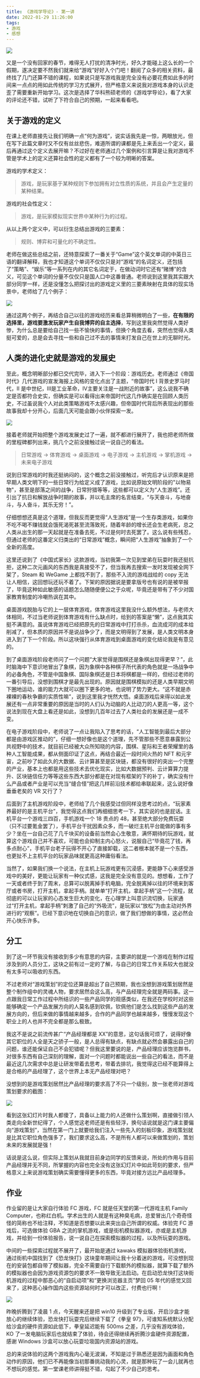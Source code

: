 ```yaml
---
title: 《游戏学导论》- 第一讲
date: 2022-01-29 11:26:00
tags:
- 游戏
- 感想
---
```


![](http://img.pjhubs.com/20220130133037.png)


又是一个没有回家的春节，难得无人打扰的清净时光，好久才能碰上这么长的一个假期，遂决定要不然我们就来给“游戏”好好入个门吧！翻阅了众多的相关资料，最终找了几门还算不错的课程，如果说只是写游戏我是完全没有必要花费如此多的时间来一点点的用如此传统的学习方式展开，但严格意义来说我对游戏本身的认识走歪了需要重新开始学习。这次是选择了华科熊硕老师的《游戏学导论》，看了大家的评论还不错，试听了下符合自己的预期，一起来看看吧。

## 关于游戏的定义
在课上老师直接先让我们明确一点“何为游戏”，说实话我先是一惊，两眼放光，但在写下此篇文章时又不仅有丝丝悲伤，难道所谓的课都是先上来丢出一个定义，最后再通过这个定义去展开嘛？不过好在老师通过几个案例和引言算是让我对游戏不管是学术上的定义还算社会性的定义都有了一个较为明晰的答案。

游戏的学术定义：

> 游戏，是玩家基于某种规则下参加拥有对立性质的系统，并且会产生定量的某种结果。

游戏的社会性定义：

> 游戏，是玩家模拟现实世界中某种行为的过程。

从以上两个定义中，可以衍生总结出游戏的三要素：

> 规则、博弈和可量化的不确定性。

老师在做这些总结之前，还特意探索了一番关于“Game”这个英文单词的中英日三语的翻译解释，我也才知道这个单词不仅仅只是对“游戏”的名词定义，还包括了“策略”、“娱乐”等一系列在内的其它名词定于，在做动词时它还有“赌博”的含义，可见这个单词的分量不仅仅只是国人口中这番普通。老师说到这里我其实跟大部分同学一样，还是没懂怎么把探讨出的游戏定义里的三要素映射在具体的现实场景中，老师给了几个例子：

![](http://img.pjhubs.com/20220130115625.png)

通过这两个例子，再结合自己以往的游戏经历来看总算稍微明白了一些，**在有限的选择里，游戏要激发玩家产生自我博弈的自主选择**，写到这里我突然觉得人类好惨，为什么总是要给自己找一些不愉快的事情，但换个角度去看，突然也觉得人类挺可爱的，总是会去寻找一些和自己过不去的事情来打发自己在世上的无聊时光。

## 人类的进化史就是游戏的发展史

至此，概念明晰部分都已交代完毕，进入下一个阶段：游戏历史。老师通过《帝国时代》几代游戏的宣发海报上风格的变化点出了主题，“帝国时代 Ⅰ 背景史罗马时代，Ⅱ 是中世纪，Ⅲ是工业革命，Ⅳ主要关注是一战附近的故事”，这么说我不确定是否都符合史实，但确实是可以看得出来帝国时代这几作确实是在回顾人类历史，不过虽说我个人对此类策略游戏不太感兴趣，但帝国时代背后所表现出的那些故事我却十分开心，后面几天可能会跟小伙伴探索一发。

![](http://img.pjhubs.com/20220130120924.png)

接着老师就开始把整个游戏发展史过了一遍，就不都进行展开了，我也把老师所做的里程碑都列出来，挑几个之前没接触过说一说自己的看法。

> 日常游戏 -> 体育游戏 -> 桌面游戏 -> 电子游戏 -> 主机游戏 -> 掌机游戏 -> 未来电子游戏


说到日常游戏的时我还挺纳闷的，这个概念之前没接触过，听完后才认识原来是把早期人类文明下的一些日常行为给定义成了游戏，比如说原始文明阶段的"以物易物"，甚至是部落之间的战争，日常狩猎等等，这些都可以定义为“人生游戏”。还引出了抗日和解放战争时期的故事，并以毛主席的名言结束，“与天奋斗，与地奋斗，与人奋斗，其乐无穷！”。

仔细想想还真是这个道理，但我反而更觉得“人生游戏”是一个生存类游戏，如果你不吃不喝不赚钱就会饿死渴死甚至流落致死，随着年龄的增长还会生老病死，总之人类从出生的那一天起就是在准备去死，不过是何时去死罢了。这么说有些残忍，但通过老师的这番定义归类出的“日常游戏”概念，瞬间把“人生游戏”抽象到了一个全新的高度。

这里还说到了《中国式家长》这款游戏，当初我第一次见到堂弟在玩耍时我还挺抗拒，这种二次元画风的东西我是真接受不了，但当我再去搜索一发时发现被全网下架了，Steam 和 WeGame 上都找不到了，那些不入流的游戏战给的 copy 无法让人相信，这回想玩还玩不着了。下架的原因据说是要拿版号也有说的是被举报了，毕竟这种如此敏感的话题怎么随随便便公之于众呢，毕竟还是带有了不少对国家教育制度的冷嘲热讽在其中。

桌面游戏脱胎与它的上一层体育游戏，体育游戏这里我没什么额外想法，与老师大体相同，不过当老师说到体育游戏有什么缺点时，给到的答案是“懒”，这点我其实挺不满意的。虽说体育游戏已经把原先的日常游戏中打打杀杀，血流成河的成本给削减了，但本质的原因并不是说战争少了，而是文明得到了发展，是人类文明本身进入到了下一个阶段。所以这块强行从体育游戏到桌面游戏的变化结论我是有意见的。

到了桌面游戏阶段老师问了一个问题“大家觉得是围棋还是象棋出现得更早？”，此时脑海中下意识地冒出了象棋，因为象棋中各种棋子所代表的角色就是一场战争中的必备角色，不管是中国象棋、国际象棋还是日本将棋都是一样的，但经过老师的一番引导后，没想到围棋才是最先出现的。原因就是围棋模拟的还是人类早期文明下圈地运动，谁的能力大就可以圈下更多的地，也说明了势力更大。“这不就是赤裸裸的春秋争霸的实质性嘛”，说到这里我才恍然大悟。桌面游戏后来得以如此发展还有一点非常重要的原因是当时的人们认为动脑的人比动刀的人更高一等，这个说法到现在大盘上看还是如此，没想到几百年过去了人类社会的发展还是一成不变。

在电子游戏阶段中，老师说了一点让我陷入了思考的话，“人工智能到最后大部分都是由游戏区推动的”，仔细一想好像也是这个道理，先不管那些不愿意暴露到公共视野中的技术，就目前已经被大众所知晓的内容，围棋、星际和王者荣耀里的各种人工智能成果，都从侧面印证了这点，再结合最近一段时间火热的 NFT 和元宇宙，之前吵了如此久的大数据、云计算甚至是区块链，都没有很好的突出一个完整的产业，基本上也都是用这些技术去优化现实，比如大数据预判、云计算算力提升、区块链信任力等等这些东西大部分都是在对现有框架的下的补丁，确实没有什么产品或者产业是可以充当“缝合怪”把这几样前沿技术都给串联起来，这么说好像垂垂老矣的 VR 又行了？

后面到了主机游戏阶段中，老师给了几个我感受过但同样没思考过的点，“玩家素养最好的是主机平台”，我觉得这点我们再细细思考一下，其实说的也是屁话。主机平台一个游戏三四百，手机游戏一个 18 贵点的 48，甚至绝大部分免费玩耍（只不过要氪金罢了），手机平台干扰因素众多，而一破烂主机平台能做的事有多少？坐在一台自己花了几千块买的设备前当然会心生敬意，满怀期待的玩游戏，就算这个游戏自己并不喜欢，可能也会抑制主内心怒火，说服自己“毕竟花了钱，再多点耐心”，手机平台老子玩得不开心了直接卸载，这二者根本就不是一个东西，也更扯不上主机平台的玩家品味就更高这种庸俗看法。

当然了，如果我们换一个说法，在主机上玩游戏更有沉浸感，更能静下心来感受游戏中的美好，更能让玩家有一种仪式感，这我是完全没有意见的。想想看，工作了一天或者终于到了周末，总算可以脱离掉手机电脑，完全脱离掉以往的环境来到客厅或者书房，打开主机，拿起手柄。就单单“打开主机，拿起手柄”这一个流程，就彻底的可以让玩家的心态发生巨大的变化，在心理学上叫意识流切换，玩家通过“打开主机，拿起手柄”刺激了自己的“外吸流”，是玩家以“放松”为由主动对外界进行的“观察”。已经下意识地在切换自己的意识，做了我们想做的事情，这必然会开心快乐许多。

## 分工
到了这一环节我没有接收到多少有意思的内容，主要讲的就是一个游戏在制作过程涉及到的人员分工，这块之前有过一定的了解，与自己的日常工作关系较大也就没有太多可以吸收的东西。

不过老师对“游戏策划”的定位还算是超出了自己预期，我也没想到游戏策划居然是整个制作组中的灵魂人物，要求居然会这么高，与产品经理完全就是两码事。这一点跟我日常工作过程中所结识的一些产品同学的观感类似，在我还在学校时对这些能够确定一个产品发展方向的人莫名感到钦佩，钦佩他们是怎么找到这些产品的发展方向的，但后来做的事情越来越多，合作的产品同学也越来越多，慢慢发现这个职业上的人也并不完全都是那么极致。

我这不是说之前流传甚广“产品经理都是 XX”的意思，这句话我可烦了，说得好像其它职位的人全是天之骄子一般，是人总得有缺点，有缺点就必然会暴露出自己的问题，谁还能保证自己不会犯错呢？但我这里要说的是，产品经理应该饱览群书，对很多东西有自己深刻的理解，面对一个问题时都能说出一些自己的看法，而不是最近这几次需求中总是让研发带着去思考，带着去排坑，我觉得这已经不能算得上是合格的产品经理了，这个世界上本无产品经理对吧？

没想到的是游戏策划居然比产品经理的要求高了不只一个级别，放一张老师对游戏策划要求的截图：

![](http://img.pjhubs.com/20220130131211.png)

看到这张幻灯片时我人都傻了，具备以上能力的人还做什么策划啊，直接做引领人类走向全新世纪得了，个人感觉这老师还是有些轻浮，换句话说就是这门课主要偏向“游戏策划”，当然在第一门上就要给我们注入一些先入的刻板印象，游戏策划就是比其它职位角色强多了，我们要求这么高，不是所有人都可以来做策划的，策划未来的发展就是强！

话说是这么说，但实际上策划从我就目前身边同学的反馈来说，所处的作用与目前产品经理并无不同，所掌握的内容也完全没有这张幻灯片中如此苛刻的要求，但严格意义上来说游戏策划确实需要懂得更多的东西，毕竟对接方远比产品经理多。

## 作业
作业留的是让大家自行体验 FC 游戏，FC 就是任天堂的第一代游戏主机 Family Computer，也称红白机。学术出生的人就是有这种臭毛病，总爱冒出几个奇奇怪怪的简称也不给注释，不知道是否想要以此来突出自己所谓的权威。体验完 FC 游戏后，可选做体验 GBA 之流的掌机游戏，或是街机模拟器游戏，亦或是主机游戏，并给到一份体验报告，说一说自己在探索模拟器的过程，以及所玩耍的游戏。

中间的一些探索过程就不展开了，最开始是通过 kawaks 模拟器体验街机游戏，通过街机中国找到了《恐龙快打》这块童年期间让我十分着迷的游戏，可没想到现在的安装包都自带了模拟器，完全不需要自行下载额外的模拟器，就算下载了额外的模拟器也会因为游戏资源包的要求不一致导致无法启动。在启动恐龙快打这块街机游戏的过程中那恶心的“自启动项”和“更换浏览器主页”梦回 05 年代的感觉又回来了，这种恶心操作国内这些资源站何时才可以改正，付费也行啊！

![](http://img.pjhubs.com/20220130133037.png)

昨晚折腾到了凌晨 1 点，今天醒来还是把 win10 升级到了专业版，开启沙盒才能放心的继续体验，恐龙快打玩耍完后继续下载了《拳皇 97》，可谁知系统默认分配给沙盒的硬件资源如此低下，拳皇延迟能有 500ms 之差，几乎没有游戏体验，KO 了一发电脑玩家后也就结束了体验，待会还得继续再折腾沙盒硬件资源配置，感谢 Windows 沙盒可以放心玩耍垃圾国内资源站的游戏。

总的来说体验的这两个游戏我内心毫无波澜，不知是过于熟悉还是因为画面和角色动作的原因，他们已不再能像当初那番挑动我的心灵，就是那种玩了一会儿就再也不想玩的感觉。第一堂课老师讲得挺不错，勾起了不少自己的思考。
